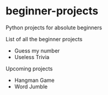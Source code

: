 # beginner-projects
Python projects for absolute beginners


List of all the beginner projects
* Guess my number
* Useless Trivia

Upcoming projects
* Hangman Game
* Word Jumble